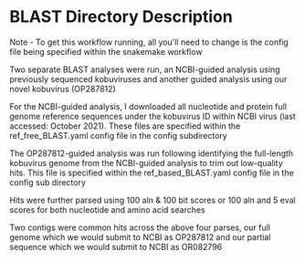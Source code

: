 # BLAST Directory Description

Note - To get this workflow running, all you'll need to change is the config file being specified within the snakemake workflow

Two separate BLAST analyses were run, an NCBI-guided analysis using previously sequenced kobuviruses and another guided analysis using our novel kobuvirus (OP287812)

For the NCBI-guided analysis, I downloaded all nucleotide and protein full genome reference sequences under the kobuvirus ID within NCBI virus (last accessed: October 2021). These files are specified within the ref_free_BLAST.yaml config file in the config subdirectory

The OP287812-guided analysis was run following identifying the full-length kobuvirus genome from the NCBI-guided analysis to trim out low-quality hits. This file is specified within the ref_based_BLAST.yaml config file in the config sub directory

Hits were further parsed using 100 aln & 100 bit scores or 100 aln and 5 eval scores for both nucleotide and amino acid searches

Two contigs were common hits across the above four parses, our full genome which we would submit to NCBI as OP287812 and our partial sequence which we would submit to NCBI as OR082796
